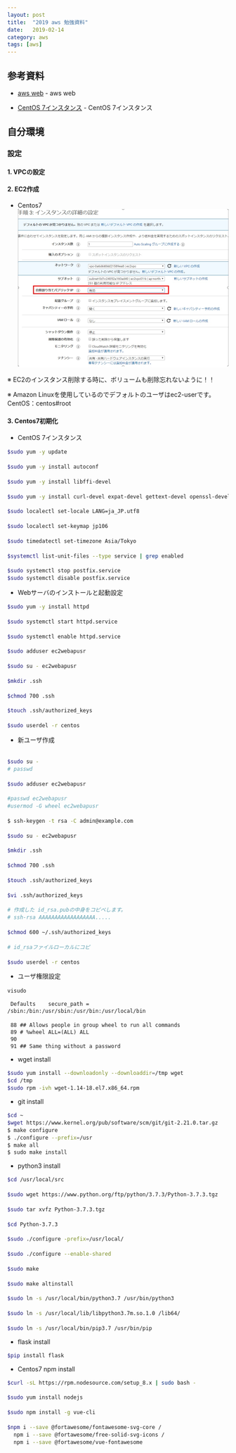```yaml
---
layout: post
title:  "2019 aws 勉強資料"
date:   2019-02-14
category: aws
tags: [aws]
---
```


## 参考資料

- [aws web](https://aws.amazon.com/jp/) - aws web

- [CentOS 7インスタンス](https://dev.classmethod.jp/cloud/aws/centos7-initial-settings/) - CentOS 7インスタンス


## 自分環境





### 設定

#### 1. VPCの設定


#### 2. EC2作成
- Centos7
![EC2設定](https://raw.githubusercontent.com/meihaoGit/meihaoGit.github.io/master/assets/images/img/ec2setting.jpg)

※ EC2のインスタンス削除する時に、ボリュームも削除忘れないように！！

※ Amazon Linuxを使用しているのでデフォルトのユーザはec2-userです。
       CentOS：centos#root
    
#### 3. Centos7初期化   

- CentOS 7インスタンス

```sh
$sudo yum -y update

$sudo yum -y install autoconf

$sudo yum -y install libffi-devel

$sudo yum -y install curl-devel expat-devel gettext-devel openssl-devel zlib-devel perl-ExtUtils-MakeMaker gcc

$sudo localectl set-locale LANG=ja_JP.utf8

$sudo localectl set-keymap jp106

$sudo timedatectl set-timezone Asia/Tokyo

$systemctl list-unit-files --type service | grep enabled

$sudo systemctl stop postfix.service
$sudo systemctl disable postfix.service
```

-  Webサーバのインストールと起動設定

```sh
$sudo yum -y install httpd

$sudo systemctl start httpd.service

$sudo systemctl enable httpd.service

$sudo adduser ec2webapusr

$sudo su - ec2webapusr

$mkdir .ssh

$chmod 700 .ssh

$touch .ssh/authorized_keys

$sudo userdel -r centos
```

-  新ユーザ作成

```sh

$sudo su -
# passwd

$sudo adduser ec2webapusr

#passwd ec2webapusr
#usermod -G wheel ec2webapusr

$ ssh-keygen -t rsa -C admin@example.com 

$sudo su - ec2webapusr

$mkdir .ssh

$chmod 700 .ssh

$touch .ssh/authorized_keys

$vi .ssh/authorized_keys

# 作成した id_rsa.pubの中身をコピペします。
# ssh-rsa AAAAAAAAAAAAAAAAAA.....

$chmod 600 ~/.ssh/authorized_keys

# id_rsaファイルローカルにコピ

$sudo userdel -r centos
```
-  ユーザ権限設定


`visudo`

~~~
 Defaults    secure_path = /sbin:/bin:/usr/sbin:/usr/bin:/usr/local/bin

 88 ## Allows people in group wheel to run all commands
 89 # %wheel ALL=(ALL) ALL
 90
 91 ## Same thing without a password
~~~

-  wget install

```sh
$sudo yum install --downloadonly --downloaddir=/tmp wget
$cd /tmp
$sudo rpm -ivh wget-1.14-18.el7.x86_64.rpm
```

- git install

```sh
$cd ~
$wget https://www.kernel.org/pub/software/scm/git/git-2.21.0.tar.gz
$ make configure
$ ./configure --prefix=/usr
$ make all
$ sudo make install
```

- python3 install

```sh
$cd /usr/local/src

$sudo wget https://www.python.org/ftp/python/3.7.3/Python-3.7.3.tgz

$sudo tar xvfz Python-3.7.3.tgz

$cd Python-3.7.3

$sudo ./configure -prefix=/usr/local/

$sudo ./configure --enable-shared

$sudo make

$sudo make altinstall

$sudo ln -s /usr/local/bin/python3.7 /usr/bin/python3

$sudo ln -s /usr/local/lib/libpython3.7m.so.1.0 /lib64/

$sudo ln -s /usr/local/bin/pip3.7 /usr/bin/pip
```

- flask install

```sh
$pip install flask
```

- Centos7 npm install

```sh
$curl -sL https://rpm.nodesource.com/setup_8.x | sudo bash -

$sudo yum install nodejs

$sudo npm install -g vue-cli

$npm i --save @fortawesome/fontawesome-svg-core /
  npm i --save @fortawesome/free-solid-svg-icons /
  npm i --save @fortawesome/vue-fontawesome
```
